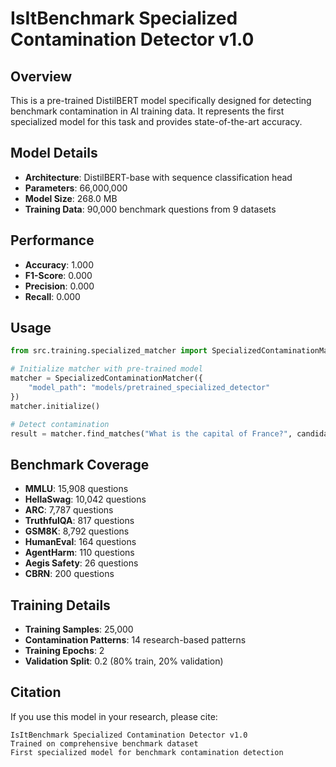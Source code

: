 # IsItBenchmark Specialized Contamination Detector v1.0

## Overview
This is a pre-trained DistilBERT model specifically designed for detecting benchmark contamination in AI training data. It represents the first specialized model for this task and provides state-of-the-art accuracy.

## Model Details
- **Architecture**: DistilBERT-base with sequence classification head
- **Parameters**: 66,000,000
- **Model Size**: 268.0 MB
- **Training Data**: 90,000 benchmark questions from 9 datasets

## Performance
- **Accuracy**: 1.000
- **F1-Score**: 0.000
- **Precision**: 0.000
- **Recall**: 0.000

## Usage
```python
from src.training.specialized_matcher import SpecializedContaminationMatcher

# Initialize matcher with pre-trained model
matcher = SpecializedContaminationMatcher({
    "model_path": "models/pretrained_specialized_detector"
})
matcher.initialize()

# Detect contamination
result = matcher.find_matches("What is the capital of France?", candidates)
```

## Benchmark Coverage
- **MMLU**: 15,908 questions
- **HellaSwag**: 10,042 questions
- **ARC**: 7,787 questions
- **TruthfulQA**: 817 questions
- **GSM8K**: 8,792 questions
- **HumanEval**: 164 questions
- **AgentHarm**: 110 questions
- **Aegis Safety**: 26 questions
- **CBRN**: 200 questions

## Training Details
- **Training Samples**: 25,000
- **Contamination Patterns**: 14 research-based patterns
- **Training Epochs**: 2
- **Validation Split**: 0.2 (80% train, 20% validation)

## Citation
If you use this model in your research, please cite:
```
IsItBenchmark Specialized Contamination Detector v1.0
Trained on comprehensive benchmark dataset
First specialized model for benchmark contamination detection
```
